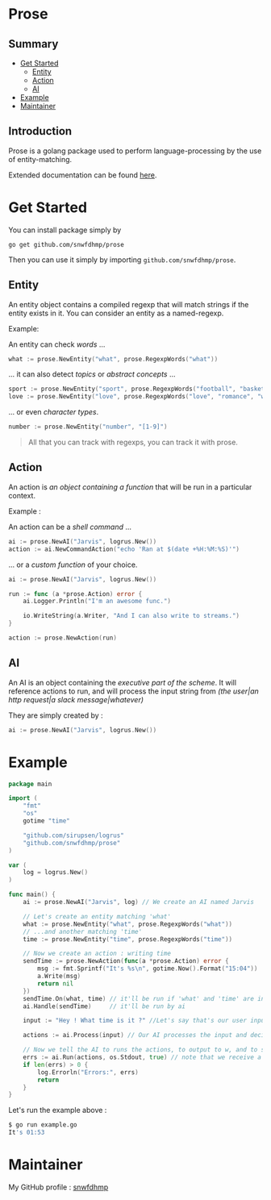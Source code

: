 # Prose

## Summary

- [Get Started](#get-started)
	- [Entity](#entity)
	- [Action](#action)
	- [AI](#ai)
- [Example](#example)
- [Maintainer](#example)

## Introduction

Prose is a golang package used to perform language-processing by the use of entity-matching.

Extended documentation can be found [here](https://godoc.com/github.com/snwfdhmp/prose).

# Get Started

You can install package simply by

```
go get github.com/snwfdhmp/prose
```

Then you can use it simply by importing `github.com/snwfdhmp/prose`.

## Entity

An entity object contains a compiled regexp that will match strings if the entity exists in it.
You can consider an entity as a named-regexp.

Example:

An entity can check *words* ...

```go
what := prose.NewEntity("what", prose.RegexpWords("what"))
```

... it can also detect *topics* or *abstract concepts* ...
```go
sport := prose.NewEntity("sport", prose.RegexpWords("football", "basketball", "hockey"))
love := prose.NewEntity("love", prose.RegexpWords("love", "romance", "wife"))
```

... or even *character types*.
```go
number := prose.NewEntity("number", "[1-9]")
```

> All that you can track with regexps, you can track it with prose.

## Action

An action is _an object containing a function_ that will be run in a particular context.

Example :

An action can be a *shell command* ...

```go
ai := prose.NewAI("Jarvis", logrus.New())
action := ai.NewCommandAction("echo 'Ran at $(date +%H:%M:%S)'")
```

... or a *custom function* of your choice.

```go
ai := prose.NewAI("Jarvis", logrus.New())

run := func (a *prose.Action) error {
	ai.Logger.Println("I'm an awesome func.")

	io.WriteString(a.Writer, "And I can also write to streams.")
}

action := prose.NewAction(run)
```

## AI

An AI is an object containing the *executive part of the scheme*.
It will reference actions to run, and will process the input string from _(the user|an http request|a slack message|whatever)_

They are simply created by :

```go
ai := prose.NewAI("Jarvis", logrus.New())
```

# Example

```go
package main

import (
	"fmt"
	"os"
	gotime "time"

	"github.com/sirupsen/logrus"
	"github.com/snwfdhmp/prose"
)

var (
	log = logrus.New()
)

func main() {
	ai := prose.NewAI("Jarvis", log) // We create an AI named Jarvis

	// Let's create an entity matching 'what'
	what := prose.NewEntity("what", prose.RegexpWords("what"))
	// ...and another matching 'time'
	time := prose.NewEntity("time", prose.RegexpWords("time"))

	// Now we create an action : writing time
	sendTime := prose.NewAction(func(a *prose.Action) error {
		msg := fmt.Sprintf("It's %s\n", gotime.Now().Format("15:04"))
		a.Write(msg)
		return nil
	})
	sendTime.On(what, time) // it'll be run if 'what' and 'time' are in the tested strign
	ai.Handle(sendTime)     // it'll be run by ai

	input := "Hey ! What time is it ?" //Let's say that's our user input

	actions := ai.Process(input) // Our AI processes the input and decide which actions to run

	// Now we tell the AI to runs the actions, to output to w, and to stop at first error
	errs := ai.Run(actions, os.Stdout, true) // note that we receive a slice of errors
	if len(errs) > 0 {
		log.Errorln("Errors:", errs)
		return
	}
}
```

Let's run the example above :

```sh
$ go run example.go
It's 01:53
```

# Maintainer

My GitHub profile : [snwfdhmp](https://github.com/snwfdhmp)